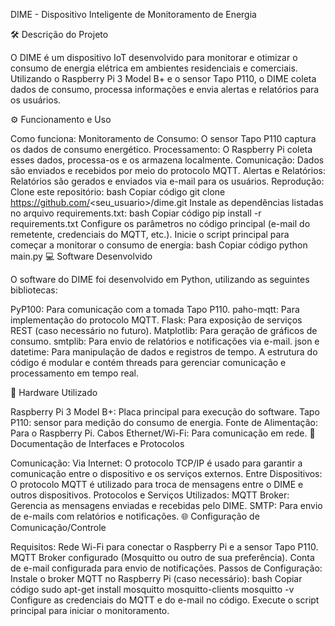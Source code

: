 DIME - Dispositivo Inteligente de Monitoramento de Energia

🛠 Descrição do Projeto

O DIME é um dispositivo IoT desenvolvido para monitorar e otimizar o consumo de energia elétrica em ambientes residenciais e comerciais. Utilizando o Raspberry Pi 3 Model B+ e o sensor Tapo P110, o DIME coleta dados de consumo, processa informações e envia alertas e relatórios para os usuários.

⚙️ Funcionamento e Uso

Como funciona:
Monitoramento de Consumo: O sensor Tapo P110 captura os dados de consumo energético.
Processamento: O Raspberry Pi coleta esses dados, processa-os e os armazena localmente.
Comunicação: Dados são enviados e recebidos por meio do protocolo MQTT.
Alertas e Relatórios: Relatórios são gerados e enviados via e-mail para os usuários.
Reprodução:
Clone este repositório:
bash
Copiar código
git clone https://github.com/<seu_usuario>/dime.git
Instale as dependências listadas no arquivo requirements.txt:
bash
Copiar código
pip install -r requirements.txt
Configure os parâmetros no código principal (e-mail do remetente, credenciais do MQTT, etc.).
Inicie o script principal para começar a monitorar o consumo de energia:
bash
Copiar código
python main.py
💻 Software Desenvolvido

O software do DIME foi desenvolvido em Python, utilizando as seguintes bibliotecas:

PyP100: Para comunicação com a tomada Tapo P110.
paho-mqtt: Para implementação do protocolo MQTT.
Flask: Para exposição de serviços REST (caso necessário no futuro).
Matplotlib: Para geração de gráficos de consumo.
smtplib: Para envio de relatórios e notificações via e-mail.
json e datetime: Para manipulação de dados e registros de tempo.
A estrutura do código é modular e contém threads para gerenciar comunicação e processamento em tempo real.

🔧 Hardware Utilizado

Raspberry Pi 3 Model B+: Placa principal para execução do software.
Tapo P110: sensor para medição do consumo de energia.
Fonte de Alimentação: Para o Raspberry Pi.
Cabos Ethernet/Wi-Fi: Para comunicação em rede.
📡 Documentação de Interfaces e Protocolos

Comunicação:
Via Internet: O protocolo TCP/IP é usado para garantir a comunicação entre o dispositivo e os serviços externos.
Entre Dispositivos: O protocolo MQTT é utilizado para troca de mensagens entre o DIME e outros dispositivos.
Protocolos e Serviços Utilizados:
MQTT Broker: Gerencia as mensagens enviadas e recebidas pelo DIME.
SMTP: Para envio de e-mails com relatórios e notificações.
🌐 Configuração de Comunicação/Controle

Requisitos:
Rede Wi-Fi para conectar o Raspberry Pi e a sensor Tapo P110.
MQTT Broker configurado (Mosquitto ou outro de sua preferência).
Conta de e-mail configurada para envio de notificações.
Passos de Configuração:
Instale o broker MQTT no Raspberry Pi (caso necessário):
bash
Copiar código
sudo apt-get install mosquitto mosquitto-clients
mosquitto -v
Configure as credenciais do MQTT e do e-mail no código.
Execute o script principal para iniciar o monitoramento.

